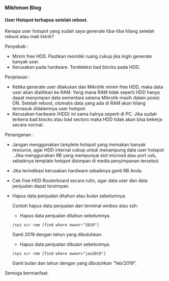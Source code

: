### Mikhmon Blog

#### User Hotspot terhapus setelah reboot. 

Kenapa user hotspot yang sudah saya generate tiba-tiba hilang setelah reboot atau mati listrik?

Penyebab :
* Minim free HDD. Pastikan memiliki ruang cukup jika ingin generate banyak user.
* Kerusakan pada hardware. Terdeteksi bad blocks pada HDD.

Penjelasan :

* Ketika generate user dilakukan dan Mikrotik minim free HDD, maka data user akan dialihkan ke RAM. Yang mana RAM tidak seperti HDD hanya dapat menyimpan data sementara selama Mikrotik masih dalam posisi ON. Setelah reboot, otomatis data yang ada di RAM akan hilang termasuk didalamnya user hotspot.
* Kerusakan hardware (HDD) ini sama halnya seperti di PC. Jika sudah terkena bad blocks atau bad sectors maka HDD tidak akan bisa bekerja secara normal.

Penanganan :

* Jangan menggunakan tamplete hotspot yang memakan banyak resource, agar HDD internal cukup untuk menampung data user hotspot . Jika menggunakan RB yang mempunyai slot microsd atau port usb, sebaiknya template hotspot disimpan di media penyimpanan tersebut.
* Jika terindikasi kerusakan hardware sebaiknya ganti RB Anda.
* Cek free HDD Routerboard secara rutin, agar data user dan data penjualan dapat tersimpan.
* Hapus data penjualan ditahun atau bulan sebelumnya.

	Contoh hapus data penjualan dari terminal winbox atau ssh:

	* Hapus data penjualan ditahun sebelumnya.
	```
	/sys scr rem [find where owner~"2019"]
	```
	Ganti 2019 dengan tahun yang dibutuhkan.

	* Hapus data penjualan dibulan sebelumnya.
	```
	/sys scr rem [find where owner="jan2019"]
	```
	Ganti bulan dan tahun dengan yang dibutuhkan "feb/2019".

Semoga bermanfaat.

